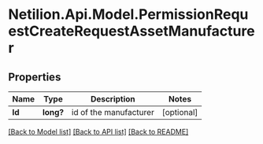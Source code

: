 # Netilion.Api.Model.PermissionRequestCreateRequestAssetManufacturer
## Properties

Name | Type | Description | Notes
------------ | ------------- | ------------- | -------------
**Id** | **long?** | id of the manufacturer | [optional] 

[[Back to Model list]](../README.md#documentation-for-models) [[Back to API list]](../README.md#documentation-for-api-endpoints) [[Back to README]](../README.md)

